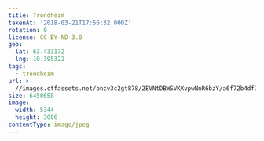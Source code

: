 ```yaml
---
title: Trondheim
takenAt: '2018-03-21T17:56:32.000Z'
rotation: 0
license: CC BY-ND 3.0
geo:
  lat: 63.433172
  lng: 10.395322
tags:
  - trondheim
url: >-
  //images.ctfassets.net/bncv3c2gt878/2EVNtDBWSVKXvpwNnR6bzY/a6f72b4df78f1ee22ec961fcd2a3b832/trondheim_40092901235_o
size: 6450658
image:
  width: 5344
  height: 3006
contentType: image/jpeg
---
```


